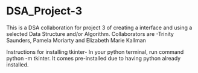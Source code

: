 # DSA_Project-3
This is a DSA collaboration for project 3 of creating a interface and using a selected Data Structure and/or Algorithm. 
Collaborators are  -Trinity Saunders, Pamela Moriarty and Elizabeth Marie Kallman

Instructions for installing tkinter- In your python terminal, run command python -m tkinter.
It comes pre-installed due to having python already installed.
